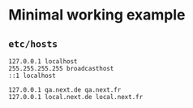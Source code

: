 # Minimal working example

## `etc/hosts`

```
127.0.0.1 localhost
255.255.255.255 broadcasthost
::1 localhost

127.0.0.1 qa.next.de qa.next.fr
127.0.0.1 local.next.de local.next.fr
```
